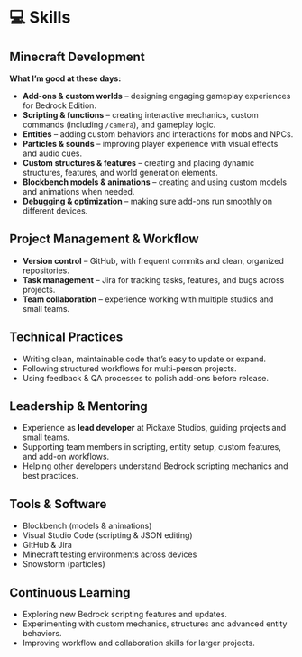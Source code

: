 # 💻 Skills

## Minecraft Development

**What I’m good at these days:**

- **Add-ons & custom worlds** – designing engaging gameplay experiences for Bedrock Edition.  
- **Scripting & functions** – creating interactive mechanics, custom commands (including `/camera`), and gameplay logic.  
- **Entities** – adding custom behaviors and interactions for mobs and NPCs.  
- **Particles & sounds** – improving player experience with visual effects and audio cues.  
- **Custom structures & features** – creating and placing dynamic structures, features, and world generation elements.  
- **Blockbench models & animations** – creating and using custom models and animations when needed.  
- **Debugging & optimization** – making sure add-ons run smoothly on different devices.  

## Project Management & Workflow

- **Version control** – GitHub, with frequent commits and clean, organized repositories.  
- **Task management** – Jira for tracking tasks, features, and bugs across projects.  
- **Team collaboration** – experience working with multiple studios and small teams.  

## Technical Practices

- Writing clean, maintainable code that’s easy to update or expand.  
- Following structured workflows for multi-person projects.  
- Using feedback & QA processes to polish add-ons before release.  

## Leadership & Mentoring

- Experience as **lead developer** at Pickaxe Studios, guiding projects and small teams.  
- Supporting team members in scripting, entity setup, custom features, and add-on workflows.  
- Helping other developers understand Bedrock scripting mechanics and best practices.  

## Tools & Software

- Blockbench (models & animations)  
- Visual Studio Code (scripting & JSON editing)  
- GitHub & Jira  
- Minecraft testing environments across devices  
- Snowstorm (particles)
  
## Continuous Learning

- Exploring new Bedrock scripting features and updates.  
- Experimenting with custom mechanics, structures and advanced entity behaviors.
- Improving workflow and collaboration skills for larger projects.  
